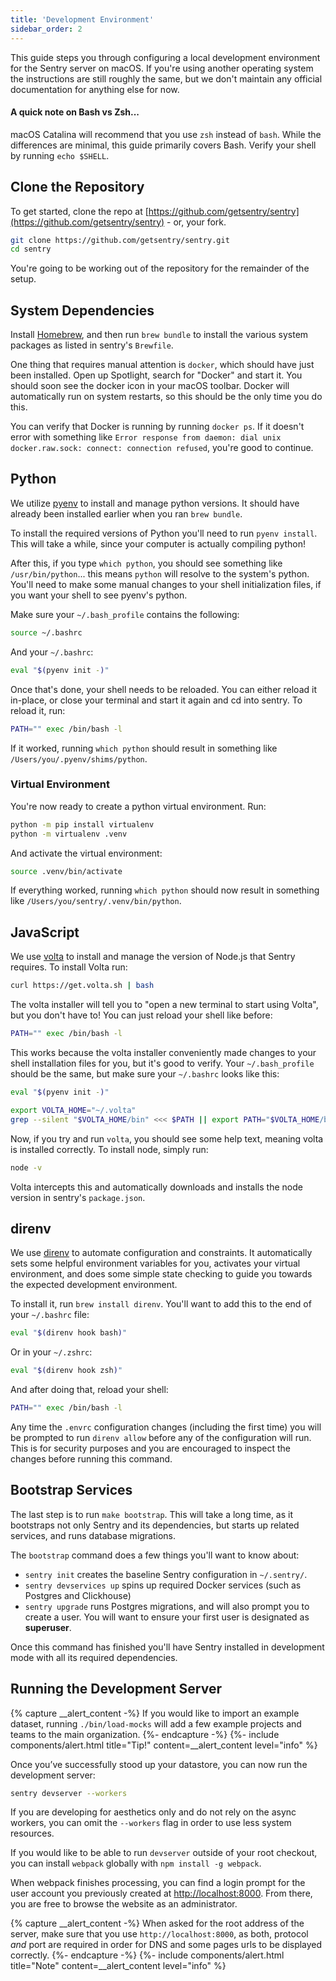 ```yaml
---
title: 'Development Environment'
sidebar_order: 2
---
```


This guide steps you through configuring a local development environment for the Sentry server on macOS. If you're using another operating system the instructions are still roughly the same, but we don't maintain any official documentation for anything else for now.

#### A quick note on Bash vs Zsh...

macOS Catalina will recommend that you use `zsh` instead of `bash`. While the differences are minimal, this guide primarily covers Bash. Verify your shell by running `echo $SHELL`.

## Clone the Repository

To get started, clone the repo at [https://github.com/getsentry/sentry](https://github.com/getsentry/sentry) - or, your fork.

```bash
git clone https://github.com/getsentry/sentry.git
cd sentry
```

You're going to be working out of the repository for the remainder of the setup.

## System Dependencies

Install [Homebrew](http://brew.sh), and then run `brew bundle` to install the various system packages as listed in sentry's `Brewfile`.

One thing that requires manual attention is `docker`, which should have just been installed. Open up Spotlight, search for "Docker" and start it. You should soon see the docker icon in your macOS toolbar. Docker will automatically run on system restarts, so this should be the only time you do this.

You can verify that Docker is running by running `docker ps`. If it doesn't error with something like `Error response from daemon: dial unix docker.raw.sock: connect: connection refused`, you're good to continue.

## Python

We utilize [pyenv](https://github.com/pyenv/pyenv) to install and manage python versions. It should have already been installed earlier when you ran `brew bundle`.

To install the required versions of Python you'll need to run `pyenv install`. This will take a while, since your computer is actually compiling python!

After this, if you type `which python`, you should see something like `/usr/bin/python`... this means `python` will resolve to the system's python. You'll need to make some manual changes to your shell initialization files, if you want your shell to see pyenv's python.

Make sure your `~/.bash_profile` contains the following:

```bash
source ~/.bashrc
```

And your `~/.bashrc`:

```bash
eval "$(pyenv init -)"
```

Once that's done, your shell needs to be reloaded. You can either reload it in-place, or close your terminal and start it again and cd into sentry. To reload it, run:

```bash
PATH="" exec /bin/bash -l
```

If it worked, running `which python` should result in something like `/Users/you/.pyenv/shims/python`.

### Virtual Environment

You're now ready to create a python virtual environment. Run:

```bash
python -m pip install virtualenv
python -m virtualenv .venv
```

And activate the virtual environment:

```bash
source .venv/bin/activate
```

If everything worked, running `which python` should now result in something like `/Users/you/sentry/.venv/bin/python`.

## JavaScript

We use [volta](https://github.com/volta-cli/volta) to install and manage the version of Node.js that Sentry requires. To install Volta run:

```bash
curl https://get.volta.sh | bash
```

The volta installer will tell you to "open a new terminal to start using Volta", but you don't have to! You can just reload your shell like before:

```bash
PATH="" exec /bin/bash -l
```

This works because the volta installer conveniently made changes to your shell installation files for you, but it's good to verify. Your `~/.bash_profile` should be the same, but make sure your `~/.bashrc` looks like this:

```bash
eval "$(pyenv init -)"

export VOLTA_HOME="~/.volta"
grep --silent "$VOLTA_HOME/bin" <<< $PATH || export PATH="$VOLTA_HOME/bin:$PATH"
```

Now, if you try and run `volta`, you should see some help text, meaning volta is installed correctly. To install node, simply run:

```bash
node -v
```

Volta intercepts this and automatically downloads and installs the node version in sentry's `package.json`.


## direnv

We use [direnv](https://github.com/direnv/direnv) to automate configuration and constraints. It automatically sets some helpful environment variables for you, activates your virtual environment, and does some simple state checking to guide you towards the expected development environment.

To install it, run `brew install direnv`. You'll want to add this to the end of your `~/.bashrc` file:

```bash
eval "$(direnv hook bash)"
```

Or in your `~/.zshrc`:

```zsh
eval "$(direnv hook zsh)"
```

And after doing that, reload your shell:

```bash
PATH="" exec /bin/bash -l
```

Any time the `.envrc` configuration changes (including the first time) you will be prompted to run `direnv allow` before any of the configuration will run. This is for security purposes and you are encouraged to inspect the changes before running this command.

## Bootstrap Services

The last step is to run `make bootstrap`. This will take a long time, as it bootstraps not only Sentry and its dependencies, but starts up related services, and runs database migrations.

The `bootstrap` command does a few things you'll want to know about:

- `sentry init` creates the baseline Sentry configuration in `~/.sentry/`.
- `sentry devservices up` spins up required Docker services (such as Postgres and Clickhouse)
- `sentry upgrade` runs Postgres migrations, and will also prompt you to create a user. You will want to ensure your first user is designated as **superuser**.

Once this command has finished you'll have Sentry installed in development mode with all its required dependencies.

## Running the Development Server

{% capture __alert_content -%}
If you would like to import an example dataset, running `./bin/load-mocks` will add a few example projects and teams to the main organization.
{%- endcapture -%}
{%- include components/alert.html
  title="Tip!"
  content=__alert_content
  level="info"
%}

Once you’ve successfully stood up your datastore, you can now run the development server:

```bash
sentry devserver --workers
```

If you are developing for aesthetics only and do not rely on the async workers, you can omit the `--workers` flag in order to use less system resources.

If you would like to be able to run `devserver` outside of your root checkout, you can install `webpack` globally with `npm install -g webpack`.

When webpack finishes processing, you can find a login prompt for the user account you previously created at [http://localhost:8000](http://localhost:8000). From there, you are free to browse the website as an administrator.

{% capture __alert_content -%}
When asked for the root address of the server, make sure that you use `http://localhost:8000`, as both, protocol _and_ port are required in order for DNS and some pages urls to be displayed correctly.
{%- endcapture -%}
{%- include components/alert.html
  title="Note"
  content=__alert_content
  level="info"
%}
